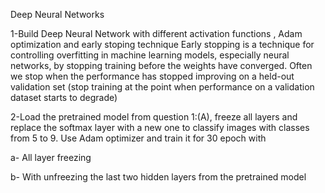 
Deep Neural Networks

1-Build Deep Neural Network with different activation functions , Adam optimization and early stoping technique
Early stopping is a technique for controlling overfitting in machine learning models, especially neural networks, by stopping training before the weights have converged. Often we stop when the performance has stopped improving on a held-out validation set (stop training at the point when performance on a validation dataset starts to degrade)


2-Load the pretrained model from question 1:(A), freeze all layers and replace the softmax layer with a new one to classify images with classes from 5 to 9. Use Adam optimizer and train it for 30 epoch with

a- All layer freezing

b- With unfreezing the last two hidden layers from the pretrained model
